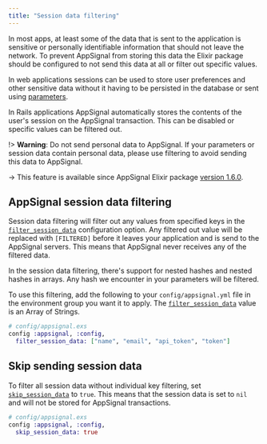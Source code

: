 ```yaml
---
title: "Session data filtering"
---
```

In most apps, at least some of the data that is sent to the application is sensitive or personally identifiable information that should not leave the network. To prevent AppSignal from storing this data the Elixir package should be configured to not send this data at all or filter out specific values.

In web applications sessions can be used to store user preferences and other sensitive data without it having to be persisted in the database or sent using [parameters](parameter-filtering.html).

In Rails applications AppSignal automatically stores the contents of the user's session on the AppSignal transaction. This can be disabled or specific values can be filtered out.

!> **Warning**: Do not send personal data to AppSignal. If your parameters or session data contain personal data, please use filtering to avoid sending this data to AppSignal.

-> This feature is available since AppSignal Elixir package [version 1.6.0](https://blog.appsignal.com/2018/05/08/elixir-integration-1-6.html).

## AppSignal session data filtering

Session data filtering will filter out any values from specified keys in the [`filter_session_data`](/elixir/configuration/options.html#option-filter_session_data) configuration option. Any filtered out value will be replaced with `[FILTERED]` before it leaves your application and is send to the AppSignal servers. This means that AppSignal never receives any of the filtered data.

In the session data filtering, there's support for nested hashes and nested hashes in arrays. Any hash we encounter in your parameters will be filtered.

To use this filtering, add the following to your `config/appsignal.yml` file in the environment group you want it to apply. The [`filter_session_data`](/elixir/configuration/options.html#option-filter_session_data) value is an Array of Strings.

```elixir
# config/appsignal.exs
config :appsignal, :config,
  filter_session_data: ["name", "email", "api_token", "token"]
```

## Skip sending session data

To filter all session data without individual key filtering, set [`skip_session_data`](/elixir/configuration/options.html#option-skip_session_data) to `true`. This means that the session data is set to `nil` and will not be stored for AppSignal transactions.

```elixir
# config/appsignal.exs
config :appsignal, :config,
  skip_session_data: true
```
